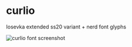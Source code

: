 # curlio

Iosevka extended ss20 variant + nerd font glyphs

![curlio font screenshot](../../screenshots/screenshots/curlio.png)
